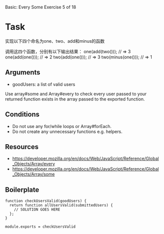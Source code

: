  Basic: Every Some
 Exercise 5 of 18


# Task

实现以下四个命名为one、two、add和minus的函数

调用这四个函数，分别有以下输出结果：
one(add(two()));  // => 3
one(add(one()));  // => 2
two(add(one()));  // => 3
two(minus(one()));  // => 1

## Arguments

  * goodUsers: a list of valid users

Use array#some and Array#every to check every user passed to your returned function exists in the array passed to the exported function.

## Conditions

  * Do not use any for/while loops or Array#forEach.
  * Do not create any unnecessary functions e.g. helpers.

## Resources

  * https://developer.mozilla.org/en/docs/Web/JavaScript/Reference/Global_Objects/Array/every
  * https://developer.mozilla.org/en/docs/Web/JavaScript/Reference/Global_Objects/Array/some

## Boilerplate

    function checkUsersValid(goodUsers) {
      return function allUsersValid(submittedUsers) {
        // SOLUTION GOES HERE
      };
    }

    module.exports = checkUsersValid
